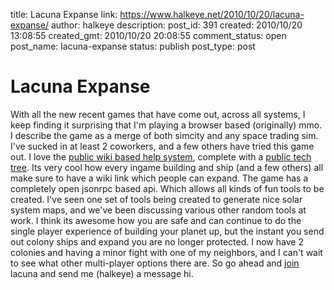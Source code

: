 title: Lacuna Expanse
link: https://www.halkeye.net/2010/10/20/lacuna-expanse/
author: halkeye
description: 
post_id: 391
created: 2010/10/20 13:08:55
created_gmt: 2010/10/20 20:08:55
comment_status: open
post_name: lacuna-expanse
status: publish
post_type: post

# Lacuna Expanse

With all the new recent games that have come out, across all systems, I keep finding it surprising that I'm playing a browser based (originally) mmo. I describe the game as a merge of both simcity and any space trading sim. I've sucked in at least 2 coworkers, and a few others have tried this game out. I love the [public wiki based help system](http://community.lacunaexpanse.com/wiki), complete with a [public tech tree](http://community.lacunaexpanse.com/wiki/tech-tree). Its very cool how every ingame building and ship (and a few others) all make sure to have a wiki link which people can expand. The game has a completely open jsonrpc based api. Which allows all kinds of fun tools to be created. I've seen one set of tools being created to generate nice solar system maps, and we've been discussing various other random tools at work. I think its awesome how you are safe and can continue to do the single player experience of building your planet up, but the instant you send out colony ships and expand you are no longer protected. I now have 2 colonies and having a minor fight with one of my neighbors, and I can't wait to see what other multi-player options there are. So go ahead and [join](https://us1.lacunaexpanse.com/#referral=3989a52e-cbfb-35db-8592-e46f0bf902fa) lacuna and send me (halkeye) a message hi.